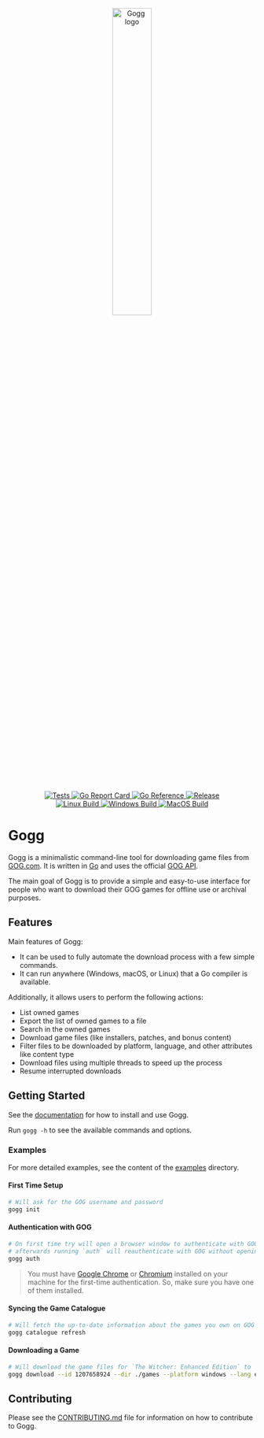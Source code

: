 <div align="center">
  <picture>
    <source media="(prefers-color-scheme: light)" srcset="logo.jpeg">
    <source media="(prefers-color-scheme: dark)" srcset="logo.jpeg">
    <img alt="Gogg logo" src="logo.jpeg" height="40%" width="40%">
  </picture>
</div>
<br>

<p align="center">
  <a href="https://github.com/habedi/gogg/actions/workflows/tests.yml">
    <img src="https://github.com/habedi/gogg/actions/workflows/tests.yml/badge.svg" alt="Tests">
  </a>
  <a href="https://goreportcard.com/report/github.com/habedi/gogg">
    <img src="https://goreportcard.com/badge/github.com/habedi/gogg" alt="Go Report Card">
  </a>
  <a href="https://pkg.go.dev/github.com/habedi/gogg">
    <img src="https://pkg.go.dev/badge/github.com/habedi/gogg.svg" alt="Go Reference">
  </a>
  <a href="https://github.com/habedi/gogg/releases/latest">
    <img src="https://img.shields.io/github/release/habedi/gogg.svg?style=flat-square" alt="Release">
  </a>
  <br>
  <a href="https://github.com/habedi/gogg/actions/workflows/build_linux.yml">
    <img src="https://github.com/habedi/gogg/actions/workflows/build_linux.yml/badge.svg" alt="Linux Build">
  </a>
  <a href="https://github.com/habedi/gogg/actions/workflows/build_windows.yml">
    <img src="https://github.com/habedi/gogg/actions/workflows/build_windows.yml/badge.svg" alt="Windows Build">
  </a>
  <a href="https://github.com/habedi/gogg/actions/workflows/build_macos.yml">
    <img src="https://github.com/habedi/gogg/actions/workflows/build_macos.yml/badge.svg" alt="MacOS Build">
  </a>
</p>

# Gogg

Gogg is a minimalistic command-line tool for downloading game files from [GOG.com](https://www.gog.com/).
It is written in [Go](https://golang.org/) and uses the
official [GOG API](https://gogapidocs.readthedocs.io/en/latest/index.html).

The main goal of Gogg is to provide a simple and easy-to-use interface for people who want to download their GOG games
for offline use or archival purposes.

## Features

Main features of Gogg:

- It can be used to fully automate the download process with a few simple commands.
- It can run anywhere (Windows, macOS, or Linux) that a Go compiler is available.

Additionally, it allows users to perform the following actions:

- List owned games
- Export the list of owned games to a file
- Search in the owned games
- Download game files (like installers, patches, and bonus content)
- Filter files to be downloaded by platform, language, and other attributes like content type
- Download files using multiple threads to speed up the process
- Resume interrupted downloads

## Getting Started

See the [documentation](docs/README.md) for how to install and use Gogg.

Run `gogg -h` to see the available commands and options.

### Examples

For more detailed examples, see the content of the [examples](docs/examples/) directory.

#### First Time Setup

```bash
# Will ask for the GOG username and password
gogg init
```

#### Authentication with GOG

```bash
# On first time try will open a browser window to authenticate with GOG,
# afterwards running `auth` will reauthenticate with GOG without opening a browser window
gogg auth
```

> You must have [Google Chrome](https://www.google.com/chrome/) or [Chromium](https://www.chromium.org/) installed
> on your machine for the first-time authentication.
> So, make sure you have one of them installed.

#### Syncing the Game Catalogue

```bash
# Will fetch the up-to-date information about the games you own on GOG
gogg catalogue refresh
```

#### Downloading a Game

```bash
# Will download the game files for `The Witcher: Enhanced Edition` to `./games` directory
gogg download --id 1207658924 --dir ./games --platform windows --lang en --dlcs true --extras true --resume true --threads 5
```

## Contributing

Please see the [CONTRIBUTING.md](CONTRIBUTING.md) file for information on how to contribute to Gogg.
